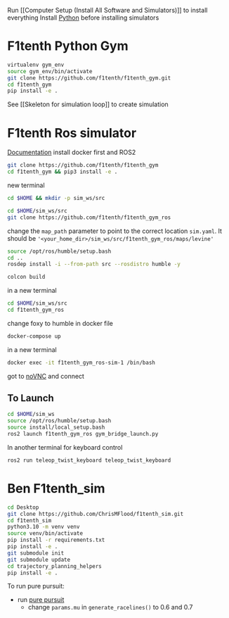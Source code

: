 Run  [[Computer Setup (Install All Software and Simulators)]] to install everything
Install [Python](Software.md) before installing simulators
# F1tenth Python Gym
```bash
virtualenv gym_env
source gym_env/bin/activate
git clone https://github.com/f1tenth/f1tenth_gym.git
cd f1tenth_gym
pip install -e .
```
See [[Skeleton for simulation loop]] to create simulation

# F1tenth Ros simulator
[Documentation](https://github.com/f1tenth/f1tenth_gym_ros)
install docker first and ROS2
```bash
git clone https://github.com/f1tenth/f1tenth_gym
cd f1tenth_gym && pip3 install -e .
```
new terminal
```bash
cd $HOME && mkdir -p sim_ws/src

cd $HOME/sim_ws/src
git clone https://github.com/f1tenth/f1tenth_gym_ros
```
change the `map_path` parameter to point to the correct location `sim.yaml`. It should be `'<your_home_dir>/sim_ws/src/f1tenth_gym_ros/maps/levine'`
```bash
source /opt/ros/humble/setup.bash
cd ..
rosdep install -i --from-path src --rosdistro humble -y

colcon build
```
in a new terminal
```bash
cd $HOME/sim_ws/src
cd f1tenth_gym_ros
```
change foxy to humble in docker file
```bash
docker-compose up
```
in a new terminal
```bash
docker exec -it f1tenth_gym_ros-sim-1 /bin/bash
```
got to [noVNC](http://localhost:8080/vnc.html) and connect 
## To Launch
```bash
cd $HOME/sim_ws
source /opt/ros/humble/setup.bash
source install/local_setup.bash
ros2 launch f1tenth_gym_ros gym_bridge_launch.py
```
In another terminal for keyboard control
```bash
ros2 run teleop_twist_keyboard teleop_twist_keyboard
```
# Ben F1tenth_sim
```bash
cd Desktop
git clone https://github.com/ChrisMFlood/f1tenth_sim.git
cd f1tenth_sim
python3.10 -m venv venv
source venv/bin/activate
pip install -r requirements.txt
pip install -e .
git submodule init
git submodule update
cd trajectory_planning_helpers
pip install -e .
```
To run pure pursuit:
- run [pure pursuit](/home/chris/Desktop/f1tenth_sim/f1tenth_sim/classic_racing/RaceTrackGenerator.py) 
	- change `params.mu` in `generate_racelines()` to 0.6 and 0.7